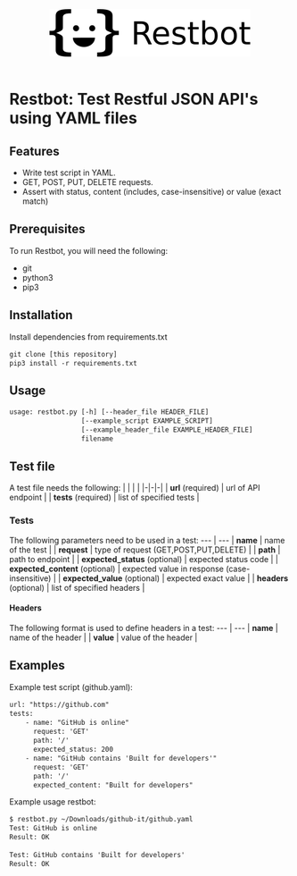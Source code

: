 <div align="center">
  <img src="./docs/assets/logo.png"><br><br>
</div>

# Restbot: Test Restful JSON API's using YAML files
## Features
- Write test script in YAML.
- GET, POST, PUT, DELETE requests.
- Assert with status, content (includes, case-insensitive) or value (exact match)

## Prerequisites
To run Restbot, you will need the following:
- git
- python3
- pip3

## Installation
Install dependencies from requirements.txt
```
git clone [this repository]
pip3 install -r requirements.txt
```

## Usage
```
usage: restbot.py [-h] [--header_file HEADER_FILE]
                  [--example_script EXAMPLE_SCRIPT]
                  [--example_header_file EXAMPLE_HEADER_FILE]
                  filename
```

## Test file
A test file needs the following:
| | | |
|-|-|-|
| **url** (required)   | url of API endpoint       |
| **tests** (required) | list of specified tests   |

### Tests
The following parameters need to be used in a test:
--- | ---
| **name** | name of the test |
| **request** | type of request (GET,POST,PUT,DELETE) |
| **path** | path to endpoint |
| **expected_status** (optional) | expected status code |
| **expected_content** (optional) | expected value in response (case-insensitive) |
| **expected_value** (optional) | expected exact value |
| **headers** (optional) | list of specified headers |

#### Headers
The following format is used to define headers in a test:
--- | ---
| **name** | name of the header |
| **value** | value of the header |

## Examples
Example test script (github.yaml):
```
url: "https://github.com"
tests:
    - name: "GitHub is online"
      request: 'GET'
      path: '/'
      expected_status: 200
    - name: "GitHub contains 'Built for developers'"
      request: 'GET'
      path: '/'
      expected_content: "Built for developers"
```

Example usage restbot:
```
$ restbot.py ~/Downloads/github-it/github.yaml
Test: GitHub is online
Result: OK

Test: GitHub contains 'Built for developers'
Result: OK
```
